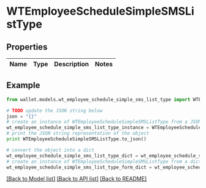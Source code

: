 # WTEmployeeScheduleSimpleSMSListType


## Properties

Name | Type | Description | Notes
------------ | ------------- | ------------- | -------------

## Example

```python
from wallet.models.wt_employee_schedule_simple_sms_list_type import WTEmployeeScheduleSimpleSMSListType

# TODO update the JSON string below
json = "{}"
# create an instance of WTEmployeeScheduleSimpleSMSListType from a JSON string
wt_employee_schedule_simple_sms_list_type_instance = WTEmployeeScheduleSimpleSMSListType.from_json(json)
# print the JSON string representation of the object
print WTEmployeeScheduleSimpleSMSListType.to_json()

# convert the object into a dict
wt_employee_schedule_simple_sms_list_type_dict = wt_employee_schedule_simple_sms_list_type_instance.to_dict()
# create an instance of WTEmployeeScheduleSimpleSMSListType from a dict
wt_employee_schedule_simple_sms_list_type_form_dict = wt_employee_schedule_simple_sms_list_type.from_dict(wt_employee_schedule_simple_sms_list_type_dict)
```
[[Back to Model list]](../README.md#documentation-for-models) [[Back to API list]](../README.md#documentation-for-api-endpoints) [[Back to README]](../README.md)


